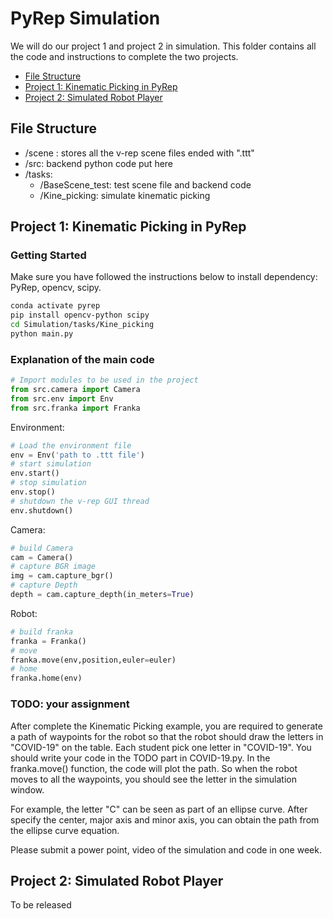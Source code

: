 # PyRep Simulation
We will do our project 1 and project 2 in simulation. This folder contains all the code and instructions to complete the two projects.

- [File Structure](#File-Structure)
- [Project 1: Kinematic Picking in PyRep](#Project-1-Kinematic-Picking-in-PyRep)
- [Project 2: Simulated Robot Player](#Project-2-Simulated-Robot-Player)

## File Structure

- /scene : stores all the v-rep scene files ended with ".ttt"
- /src: backend python code put here
- /tasks:
  - /BaseScene_test: test scene file and backend code
  - /Kine_picking: simulate kinematic picking

## Project 1: Kinematic Picking in PyRep
### Getting Started

Make sure you have followed the instructions below to install dependency: PyRep, opencv, scipy.

```bash
conda activate pyrep
pip install opencv-python scipy
cd Simulation/tasks/Kine_picking
python main.py
```

### Explanation of the main code


  ``` python
  # Import modules to be used in the project
  from src.camera import Camera
  from src.env import Env
  from src.franka import Franka
  ```

Environment:

```python
# Load the environment file
env = Env('path to .ttt file')
# start simulation
env.start()
# stop simulation
env.stop()
# shutdown the v-rep GUI thread
env.shutdown()
```

Camera:

```python
# build Camera
cam = Camera()
# capture BGR image
img = cam.capture_bgr()
# capture Depth
depth = cam.capture_depth(in_meters=True)
```

Robot:

```python
# build franka
franka = Franka()
# move
franka.move(env,position,euler=euler)
# home
franka.home(env)
```
### TODO: your assignment

After complete the Kinematic Picking example, you are required to generate a path of waypoints for the robot so that the robot should draw the letters in "COVID-19" on the table. Each student pick one letter in "COVID-19". You should write your code in the TODO part in COVID-19.py. In the franka.move() function, the code will plot the path. So when the robot moves to all the waypoints, you should see the letter in the simulation window.

For example, the letter "C" can be seen as part of an ellipse curve. After specify the center, major axis and minor axis, you can obtain the path from the ellipse curve equation.

Please submit a power point, video of the simulation and code in one week.

## Project 2: Simulated Robot Player

To be released
